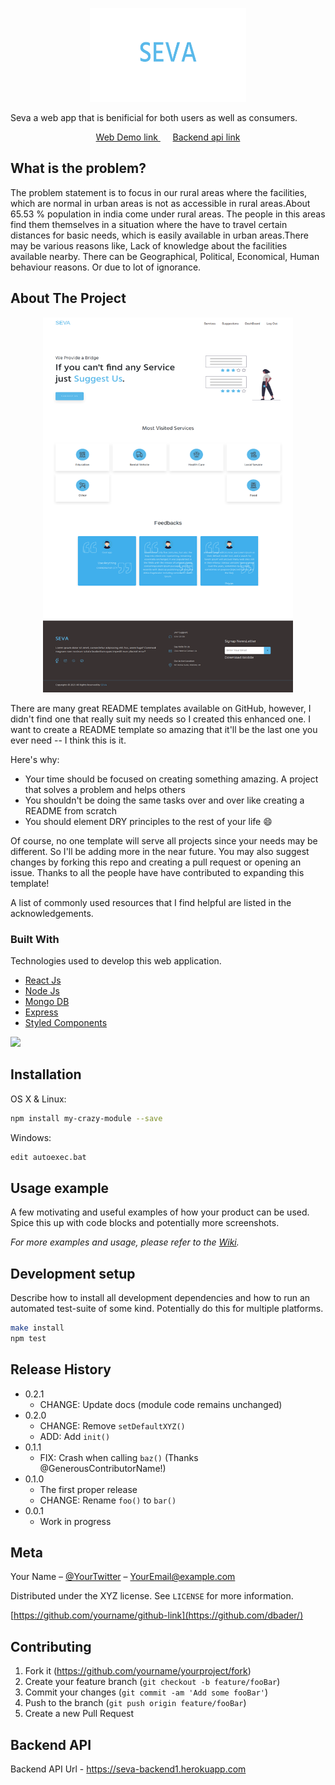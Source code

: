 <p align="center">
<img width="250px" height="150px" src="https://github.com/omjdeshmukh/seva/blob/main/ScreenShots/Group%207.png?raw=true" alt="Logo"/>
</p>

Seva a web app that is benificial for both users as well as consumers.
<p align="center">
   <a href="https://seva-webapp.herokuapp.com/"> Web Demo link </a>&nbsp;&nbsp;&nbsp;&nbsp;  <a href="https://seva-backend1.herokuapp.com"> Backend api link</a>
</p>

## What is the problem?

The problem statement is to focus in our rural areas where the facilities, which are normal in urban areas is not as accessible
in rural areas.About 65.53 % population in india come under rural areas. The people in this areas find them themselves in a situation where the
have to travel certain distances for basic needs, which is easily available in urban areas.There may be various reasons like, Lack of knowledge about the facilities available nearby. There can be Geographical, Political, Economical,
Human behaviour reasons. Or due to lot of ignorance.

<!-- ABOUT THE PROJECT -->
## About The Project
<p align="center">
<img width="400px" height="600px" src="https://github.com/omjdeshmukh/seva/blob/main/ScreenShots/Seva.png?raw=true" alt="Webapp Screenshot"/>
</p>

There are many great README templates available on GitHub, however, I didn't find one that really suit my needs so I created this enhanced one. I want to create a README template so amazing that it'll be the last one you ever need -- I think this is it.

Here's why:
* Your time should be focused on creating something amazing. A project that solves a problem and helps others
* You shouldn't be doing the same tasks over and over like creating a README from scratch
* You should element DRY principles to the rest of your life :smile:

Of course, no one template will serve all projects since your needs may be different. So I'll be adding more in the near future. You may also suggest changes by forking this repo and creating a pull request or opening an issue. Thanks to all the people have have contributed to expanding this template!

A list of commonly used resources that I find helpful are listed in the acknowledgements.

### Built With

Technologies used to develop this web application.
* [React Js](https://reactjs.org)
* [Node Js](https://nodejs.org/)
* [Mongo DB](https://www.mongodb.com/)
* [Express](https://expressjs.com/)
* [Styled Components](https://styled-components.com/)

![](header.png)

## Installation

OS X & Linux:

```sh
npm install my-crazy-module --save
```

Windows:

```sh
edit autoexec.bat
```

## Usage example

A few motivating and useful examples of how your product can be used. Spice this up with code blocks and potentially more screenshots.

_For more examples and usage, please refer to the [Wiki][wiki]._

## Development setup

Describe how to install all development dependencies and how to run an automated test-suite of some kind. Potentially do this for multiple platforms.

```sh
make install
npm test
```

## Release History

* 0.2.1
    * CHANGE: Update docs (module code remains unchanged)
* 0.2.0
    * CHANGE: Remove `setDefaultXYZ()`
    * ADD: Add `init()`
* 0.1.1
    * FIX: Crash when calling `baz()` (Thanks @GenerousContributorName!)
* 0.1.0
    * The first proper release
    * CHANGE: Rename `foo()` to `bar()`
* 0.0.1
    * Work in progress

## Meta

Your Name – [@YourTwitter](https://twitter.com/dbader_org) – YourEmail@example.com

Distributed under the XYZ license. See ``LICENSE`` for more information.

[https://github.com/yourname/github-link](https://github.com/dbader/)

## Contributing

1. Fork it (<https://github.com/yourname/yourproject/fork>)
2. Create your feature branch (`git checkout -b feature/fooBar`)
3. Commit your changes (`git commit -am 'Add some fooBar'`)
4. Push to the branch (`git push origin feature/fooBar`)
5. Create a new Pull Request

<!-- Markdown link & img dfn's -->
[npm-image]: https://img.shields.io/npm/v/datadog-metrics.svg?style=flat-square
[npm-url]: https://npmjs.org/package/datadog-metrics
[npm-downloads]: https://img.shields.io/npm/dm/datadog-metrics.svg?style=flat-square
[travis-image]: https://img.shields.io/travis/dbader/node-datadog-metrics/master.svg?style=flat-square
[travis-url]: https://travis-ci.org/dbader/node-datadog-metrics
[wiki]: https://github.com/yourname/yourproject/wiki


## Backend API

 Backend API Url - https://seva-backend1.herokuapp.com 
